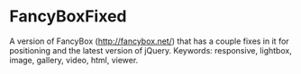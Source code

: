 FancyBoxFixed
=============

A version of FancyBox (http://fancybox.net/) that has a couple fixes in it for positioning and the latest version of jQuery. Keywords: responsive, lightbox, image, gallery, video, html, viewer.
